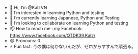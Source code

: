- 👋 Hi, I’m @KalzVN
- 👀 I’m interested in learming Python and testing
- 🌱 I’m currently learning Japanese, Python and Testing
- 💞️ I’m looking to collaborate on learning Python and testing
- 📫 How to reach me : my Facebook: https://www.facebook.com/QTDK39.Kalz/
- 😄 Pronouns: 0
- ⚡ Fun fact: 今の僕は何かないんだが、ゼロからすすんで頑張る。

<!---
KalzVN/KalzVN is a ✨ special ✨ repository because its `README.md` (this file) appears on your GitHub profile.
You can click the Preview link to take a look at your changes.
--->
